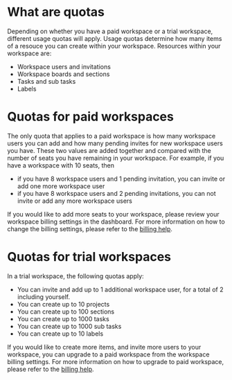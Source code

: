 # What are quotas

Depending on whether you have a paid workspace or a trial workspace, different
usage quotas will apply. Usage quotas determine how many items of a resouce you
can create within your workspace. Resources within your workspace are:

- Workspace users and invitations
- Workspace boards and sections
- Tasks and sub tasks
- Labels

# Quotas for paid workspaces

The only quota that applies to a paid workspace is how many workspace users you
can add and how many pending invites for new workspace users you have. These
two values are added together and compared with the number of seats you have
remaining in your workspace. For example, if you have a workspace with 10
seats, then

- if you have 8 workspace users and 1 pending invitation, you can invite or add
  one more workspace user
- if you have 8 workspace users and 2 pending invitations, you can not invite
  or add any more workspace users

If you would like to add more seats to your workspace, please review your
workspace billing settings in the dashboard. For more information on how to
change the billing settings, please refer to the [billing help](/help/billing).

# Quotas for trial workspaces

In a trial workspace, the following quotas apply:

- You can invite and add up to 1 additional workspace user, for a total of 2
  including yourself.
- You can create up to 10 projects
- You can create up to 100 sections
- You can create up to 1000 tasks
- You can create up to 1000 sub tasks
- You can create up to 10 labels

If you would like to create more items, and invite more users to your
workspace, you can upgrade to a paid workspace from the workspace billing
settings. For more information on how to upgrade to paid workspace, please
refer to the [billing help](/help/billing).
